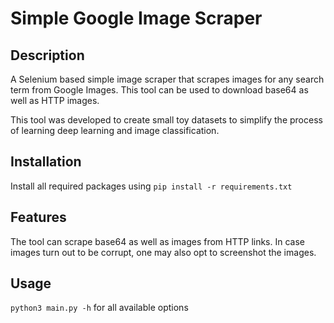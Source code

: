 # Simple Google Image Scraper

## Description

A Selenium based simple image scraper that scrapes images for any search term from Google Images. This tool can be used to download base64 as well as HTTP images.

This tool was developed to create small toy datasets to simplify the process of learning deep learning and image classification.

## Installation

Install all required packages using
`pip install -r requirements.txt`

## Features

The tool can scrape base64 as well as images from HTTP links. In case images turn out to be corrupt, one may also opt to screenshot the images.

## Usage

`python3 main.py -h` for all available options
